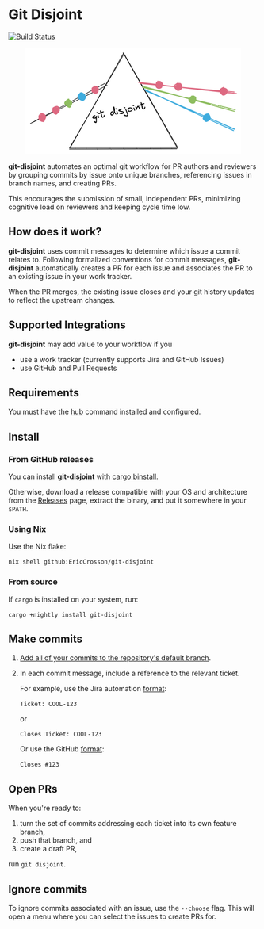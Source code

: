 # Git Disjoint

[![Build Status]](https://github.com/EricCrosson/git-disjoint/actions/workflows/release.yml)

[build status]: https://github.com/EricCrosson/git-disjoint/actions/workflows/release.yml/badge.svg?event=push

<p align="center">
  <img src="https://github.com/EricCrosson/git-disjoint/blob/master/assets/logo.png?raw=true" alt="alt-text"/>
</p>

**git-disjoint** automates an optimal git workflow for PR authors and reviewers
by grouping commits by issue onto unique branches, referencing issues in
branch names, and creating PRs.

This encourages the submission of small, independent PRs, minimizing cognitive
load on reviewers and keeping cycle time low.

## How does it work?

**git-disjoint** uses commit messages to determine which issue a commit relates
to. Following formalized conventions for commit messages, **git-disjoint**
automatically creates a PR for each issue and associates the PR to an existing
issue in your work tracker.

When the PR merges, the existing issue closes and your git history updates to
reflect the upstream changes.

## Supported Integrations

**git-disjoint** may add value to your workflow if you

- use a work tracker (currently supports Jira and GitHub Issues)
- use GitHub and Pull Requests

## Requirements

You must have the [hub] command installed and configured.

[hub]: https://github.com/github/hub

## Install

### From GitHub releases

You can install **git-disjoint** with [cargo binstall].

Otherwise, download a release compatible with your OS and architecture from the
[Releases] page, extract the binary, and put it somewhere in your `$PATH`.

[cargo binstall]: https://github.com/cargo-bins/cargo-binstall
[releases]: https://github.com/EricCrosson/git-disjoint/releases/latest

### Using Nix

Use the Nix flake:

```shell
nix shell github:EricCrosson/git-disjoint
```

### From source

If `cargo` is installed on your system, run:

```shell
cargo +nightly install git-disjoint
```

## Make commits

1. [Add all of your commits to the repository's default branch][workflow].

1. In each commit message, include a reference to the relevant ticket.

   For example, use the Jira automation [format][jira]:

   ```
   Ticket: COOL-123
   ```

   or

   ```
   Closes Ticket: COOL-123
   ```

   Or use the GitHub [format][github]:

   ```
   Closes #123
   ```

   [jira]: https://support.atlassian.com/jira-software-cloud/docs/reference-issues-in-your-development-work/
   [github]: https://github.blog/2013-01-22-closing-issues-via-commit-messages/

## Open PRs

When you're ready to:

1. turn the set of commits addressing each ticket into its own feature branch,
1. push that branch, and
1. create a draft PR,

run `git disjoint`.

[workflow]: https://drewdevault.com/2020/04/06/My-weird-branchless-git-workflow.html

## Ignore commits

To ignore commits associated with an issue, use the `--choose` flag. This will
open a menu where you can select the issues to create PRs for.
